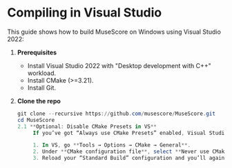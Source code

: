 # Compiling in Visual Studio

This guide shows how to build MuseScore on Windows using Visual Studio 2022:

1. **Prerequisites**
   - Install Visual Studio 2022 with "Desktop development with C++" workload.
   - Install CMake (>=3.21).
   - Install Git.

2. **Clone the repo**
   ```powershell
   git clone --recursive https://github.com/musescore/MuseScore.git
   cd MuseScore
   2.1 **Optional: Disable CMake Presets in VS**  
        If you’ve got “Always use CMake Presets” enabled, Visual Studio will ignore your `CMakeSettings.json` and generate a `CMakePresets.json` instead—so you won’t see the expected `msvc.build_x64` folder. To restore the default behavior:

        1. In VS, go **Tools → Options → CMake → General**.  
        2. Under **CMake configuration file**, select **Never use CMake Presets**.  
        3. Reload your “Standard Build” configuration and you’ll again get the `msvc.build_x64` folder as documented.  